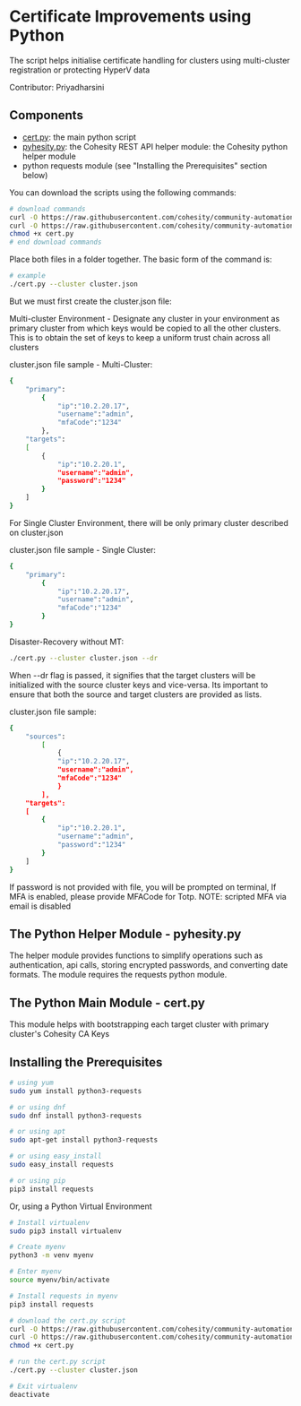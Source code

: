 # Certificate Improvements using Python

The script helps initialise certificate handling for clusters using multi-cluster registration or protecting HyperV data

Contributor: Priyadharsini

## Components

* [cert.py](https://raw.githubusercontent.com/cohesity/community-automation-samples/main/python/cert/cert.py): the main python script
* [pyhesity.py](https://raw.githubusercontent.com/cohesity/community-automation-samples/main/python/pyhesity.py): the Cohesity REST API helper module: the Cohesity python helper module
* python requests module (see "Installing the Prerequisites" section below)

You can download the scripts using the following commands:

```bash
# download commands
curl -O https://raw.githubusercontent.com/cohesity/community-automation-samples/main/python/cert/cert.py
curl -O https://raw.githubusercontent.com/cohesity/community-automation-samples/main/python/pyhesity/pyhesity.py
chmod +x cert.py
# end download commands
```

Place both files in a folder together. The basic form of the command is:

```bash
# example
./cert.py --cluster cluster.json
```

But we must first create the cluster.json file:

Multi-cluster Environment - Designate any cluster in your environment as primary cluster from which keys would be copied to all the other clusters. This is to obtain the set of keys to keep a uniform trust chain across all clusters

cluster.json file sample - Multi-Cluster:

```bash
{
    "primary": 
        {
            "ip":"10.2.20.17", 
            "username":"admin",
            "mfaCode":"1234"
        },
    "targets": 
    [
        {
            "ip":"10.2.20.1", 
            "username":"admin", 
            "password":"1234"
        }
    ]
}
```

For Single Cluster Environment, there will be only primary cluster described on cluster.json

cluster.json file sample - Single Cluster:

```bash
{
    "primary": 
        {
            "ip":"10.2.20.17", 
            "username":"admin",
            "mfaCode":"1234"
        }
}
```

Disaster-Recovery without MT:

```bash
./cert.py --cluster cluster.json --dr
```

When --dr flag is passed, it signifies that the target clusters will be initialized with the source cluster keys and vice-versa. Its important to ensure that both the source and target clusters are provided as lists.

cluster.json file sample:

```bash
{
    "sources": 
        [
            {
            "ip":"10.2.20.17", 
            "username":"admin",
            "mfaCode":"1234"
            }
        ],
    "targets": 
    [
        {
            "ip":"10.2.20.1", 
            "username":"admin", 
            "password":"1234"
        }
    ]
}
```

If password is not provided with file, you will be prompted on terminal,
If MFA is enabled, please provide MFACode for Totp.
NOTE: scripted MFA via email is disabled

## The Python Helper Module - pyhesity.py

The helper module provides functions to simplify operations such as authentication, api calls, storing encrypted passwords, and converting date formats. The module requires the requests python module.

## The Python Main Module - cert.py

This module helps with bootstrapping each target cluster with primary cluster's Cohesity CA Keys

## Installing the Prerequisites

```bash
# using yum
sudo yum install python3-requests

# or using dnf
sudo dnf install python3-requests

# or using apt
sudo apt-get install python3-requests

# or using easy_install
sudo easy_install requests

# or using pip
pip3 install requests
```

Or, using a Python Virtual Environment

```bash
# Install virtualenv
sudo pip3 install virtualenv

# Create myenv
python3 -m venv myenv

# Enter myenv
source myenv/bin/activate

# Install requests in myenv
pip3 install requests

# download the cert.py script
curl -O https://raw.githubusercontent.com/cohesity/community-automation-samples/main/python/cert/cert.py
curl -O https://raw.githubusercontent.com/cohesity/community-automation-samples/main/python/pyhesity/pyhesity.py
chmod +x cert.py

# run the cert.py script
./cert.py --cluster cluster.json

# Exit virtualenv
deactivate
```
